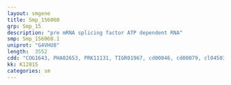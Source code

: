 ```yaml
---
layout: smgene
title: Smp_156060
grp: Smp_15
description: "pre mRNA splicing factor ATP dependent RNA"
smp: Smp_156060.1
uniprot: "G4VHU8"
length:  3552
cdd: "COG1643, PHA02653, PRK11131, TIGR01967, cd00046, cd00079, cl04503, cl06657, cl21455, pfam00270, pfam00271, pfam04408, pfam07717, pfam09726, smart00487, smart00490, smart00847"
kk: K12815
categories: sm
---
```

